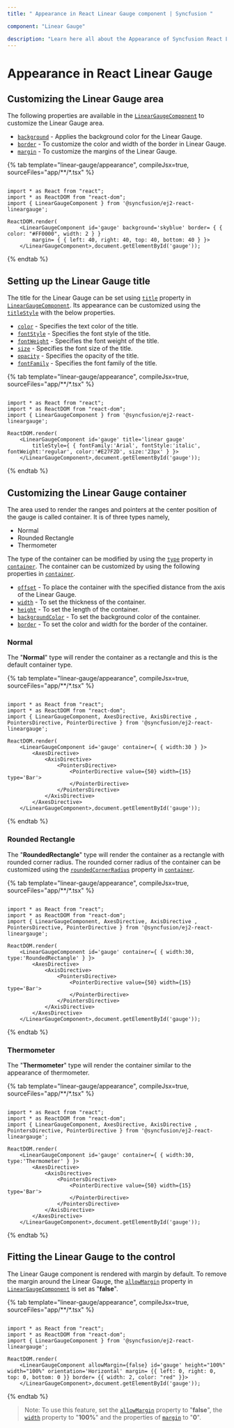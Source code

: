 ```yaml
---
title: " Appearance in React Linear Gauge component | Syncfusion "

component: "Linear Gauge"

description: "Learn here all about the Appearance of Syncfusion React Linear Gauge component and more."
---
```


# Appearance in React Linear Gauge

<!-- markdownlint-disable MD013 -->

## Customizing the Linear Gauge area

The following properties are available in the [`LinearGaugeComponent`](../api/linear-gauge/) to customize the Linear Gauge area.

* [`background`](../api/linear-gauge/#background) - Applies the background color for the Linear Gauge.
* [`border`](../api/linear-gauge/#border) - To customize the color and width of the border in Linear Gauge.
* [`margin`](../api/linear-gauge/#margin) - To customize the margins of the Linear Gauge.

{% tab template="linear-gauge/appearance", compileJsx=true, sourceFiles="app/**/*.tsx" %}

```tsx

import * as React from "react";
import * as ReactDOM from "react-dom";
import { LinearGaugeComponent } from '@syncfusion/ej2-react-lineargauge';

ReactDOM.render(
    <LinearGaugeComponent id='gauge' background='skyblue' border= { { color: "#FF0000", width: 2 } }
        margin= { { left: 40, right: 40, top: 40, bottom: 40 } }>
    </LinearGaugeComponent>,document.getElementById('gauge'));

```

{% endtab %}

## Setting up the Linear Gauge title

The title for the Linear Gauge can be set using [`title`](../api/linear-gauge/#title) property in [`LinearGaugeComponent`](../api/linear-gauge/). Its appearance can be customized using the [`titleStyle`](../api/linear-gauge/#titlestyle) with the below properties.

* [`color`](../api/linear-gauge/fontModel/#color) - Specifies the text color of the title.
* [`fontStyle`](../api/linear-gauge/fontModel/#fontStyle) - Specifies the font style of the title.
* [`fontWeight`](../api/linear-gauge/fontModel/#fontweight) - Specifies the font weight of the title.
* [`size`](../api/linear-gauge/fontModel/#size) - Specifies the font size of the title.
* [`opacity`](../api/linear-gauge/fontModel/#opacity) - Specifies the opacity of the title.
* [`fontFamily`](../api/linear-gauge/fontModel/#fontfamily) - Specifies the font family of the title.

{% tab template="linear-gauge/appearance", compileJsx=true, sourceFiles="app/**/*.tsx" %}

```tsx

import * as React from "react";
import * as ReactDOM from "react-dom";
import { LinearGaugeComponent } from '@syncfusion/ej2-react-lineargauge';

ReactDOM.render(
    <LinearGaugeComponent id='gauge' title='linear gauge'
        titleStyle={ { fontFamily:'Arial', fontStyle:'italic', fontWeight:'regular', color:'#E27F2D', size:'23px' } }>
    </LinearGaugeComponent>,document.getElementById('gauge'));

```

{% endtab %}

## Customizing the Linear Gauge container

The area used to render the ranges and pointers at the center position of the gauge is called container. It is of three types namely,

* Normal
* Rounded Rectangle
* Thermometer

The type of the container can be modified by using the [`type`](../api/linear-gauge/containerModel/#type) property in [`container`](../api/linear-gauge/containerModel/). The container can be customized by using the following properties in [`container`](../api/linear-gauge/containerModel/).

* [`offset`](../api/linear-gauge/containerModel/#offset) - To place the container with the specified distance from the axis of the Linear Gauge.
* [`width`](../api/linear-gauge/containerModel/#width) - To set the thickness of the container.
* [`height`](../api/linear-gauge/containerModel/#height) - To set the length of the container.
* [`backgroundColor`](../api/linear-gauge/containerModel/#backgroundcolor) - To set the background color of the container.
* [`border`](../api/linear-gauge/container/#border) - To set the color and width for the border of the container.

### Normal

The "**Normal**" type will render the container as a rectangle and this is the default container type.

{% tab template="linear-gauge/appearance", compileJsx=true, sourceFiles="app/**/*.tsx" %}

```tsx

import * as React from "react";
import * as ReactDOM from "react-dom";
import { LinearGaugeComponent, AxesDirective, AxisDirective , PointersDirective, PointerDirective } from '@syncfusion/ej2-react-lineargauge';

ReactDOM.render(
    <LinearGaugeComponent id='gauge' container={ { width:30 } }>
        <AxesDirective>
            <AxisDirective>
                <PointersDirective>
                    <PointerDirective value={50} width={15} type='Bar'>
                    </PointerDirective>
                </PointersDirective>
            </AxisDirective>
        </AxesDirective>
    </LinearGaugeComponent>,document.getElementById('gauge'));

```

{% endtab %}

### Rounded Rectangle

The "**RoundedRectangle**" type will render the container as a rectangle with rounded corner radius. The rounded corner radius of the container can be customized using the [`roundedCornerRadius`](../api/linear-gauge/container/#roundedcornerradius) property in [`container`](../api/linear-gauge/containerModel/).

{% tab template="linear-gauge/appearance", compileJsx=true, sourceFiles="app/**/*.tsx" %}

```tsx

import * as React from "react";
import * as ReactDOM from "react-dom";
import { LinearGaugeComponent, AxesDirective, AxisDirective , PointersDirective, PointerDirective } from '@syncfusion/ej2-react-lineargauge';

ReactDOM.render(
    <LinearGaugeComponent id='gauge' container={ { width:30, type:'RoundedRectangle' } }>
        <AxesDirective>
            <AxisDirective>
                <PointersDirective>
                    <PointerDirective value={50} width={15} type='Bar'>
                    </PointerDirective>
                </PointersDirective>
            </AxisDirective>
        </AxesDirective>
    </LinearGaugeComponent>,document.getElementById('gauge'));

```

{% endtab %}

### Thermometer

The "**Thermometer**" type will render the container similar to the appearance of thermometer.

{% tab template="linear-gauge/appearance", compileJsx=true, sourceFiles="app/**/*.tsx" %}

```tsx

import * as React from "react";
import * as ReactDOM from "react-dom";
import { LinearGaugeComponent, AxesDirective, AxisDirective , PointersDirective, PointerDirective } from '@syncfusion/ej2-react-lineargauge';

ReactDOM.render(
    <LinearGaugeComponent id='gauge' container={ { width:30, type:'Thermometer' } }>
        <AxesDirective>
            <AxisDirective>
                <PointersDirective>
                    <PointerDirective value={50} width={15} type='Bar'>
                    </PointerDirective>
                </PointersDirective>
            </AxisDirective>
        </AxesDirective>
    </LinearGaugeComponent>,document.getElementById('gauge'));

```

{% endtab %}

## Fitting the Linear Gauge to the control

The Linear Gauge component is rendered with margin by default. To remove the margin around the Linear Gauge, the [`allowMargin`](../api/linear-gauge/#allowmargin) property in [`LinearGaugeComponent`](../api/linear-gauge/) is set as "**false**".

{% tab template="linear-gauge/appearance", compileJsx=true, sourceFiles="app/**/*.tsx" %}

```tsx

import * as React from "react";
import * as ReactDOM from "react-dom";
import { LinearGaugeComponent } from '@syncfusion/ej2-react-lineargauge';

ReactDOM.render(
    <LinearGaugeComponent allowMargin={false} id='gauge' height="100%" width="100%" orientation='Horizontal' margin= {{ left: 0, right: 0, top: 0, bottom: 0 }} border= {{ width: 2, color: "red" }}>
    </LinearGaugeComponent>,document.getElementById('gauge'));

```

{% endtab %}

> Note: To use this feature, set the [`allowMargin`](../api/linear-gauge/#allowmargin) property to "**false**", the [`width`](../api/linear-gauge/#width) property to "**100%**" and the properties of [`margin`](../api/linear-gauge/#margin) to "**0**".